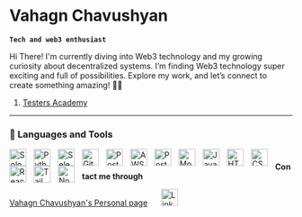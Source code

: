 # Vahagn Chavushyan

**`Tech and web3 enthusiast`**

Hi There! 
I'm currently diving into Web3 technology and my growing curiosity about decentralized systems.  I’m finding Web3 technology super exciting and full of possibilities. 
Explore my work, and let’s connect to create something amazing! 🚀✨

1. [Testers Academy](https://www.testersacademy.com/)

 <!--  <p align="left">
      <a href="https://github.com/VahagnCh?tab=followers">
         <img alt="followers" title="Follow me on Github" src="https://custom-icon-badges.demolab.com/github/followers/VahagnCh?color=236ad3&labelColor=1155ba&style=for-the-badge&logo=person-add&label=Follow&logoColor=white"/></a>
   </p>
-->
---
### 🧰 Languages and Tools

<img align="left" alt="Solodity" width="30px" style="padding-right:10px;" src="https://cdn.jsdelivr.net/gh/devicons/devicon@latest/icons/solidity/solidity-original.svg" />
<img align="left" alt="Python" width="30px" style="padding-right:10px;" src="https://cdn.jsdelivr.net/gh/devicons/devicon/icons/python/python-plain.svg" />
<img align="left" alt="Selenium" width="30px" style="padding-right:10px;" src="https://cdn.jsdelivr.net/gh/devicons/devicon@latest/icons/selenium/selenium-original.svg" />
<img align="left" alt="Git" width="30px" style="padding-right:10px;" src="https://cdn.jsdelivr.net/gh/devicons/devicon/icons/git/git-original.svg" />
<img align="left" alt="Postman" width="30px" style="padding-right:10px;" src="https://cdn.jsdelivr.net/gh/devicons/devicon@latest/icons/postman/postman-plain.svg" />
<img align="left" alt="AWS" width="30px" style="padding-right:10px;" src="https://cdn.jsdelivr.net/gh/devicons/devicon@latest/icons/amazonwebservices/amazonwebservices-plain-wordmark.svg" />
<img align="left" alt="PostgreSQL" width="30px" style="padding-right:10px;" src="https://cdn.jsdelivr.net/gh/devicons/devicon@latest/icons/postgresql/postgresql-plain.svg" />
<img align="left" alt="Mongodb" width="30px" style="padding-right:10px;" src="https://cdn.jsdelivr.net/gh/devicons/devicon@latest/icons/mongodb/mongodb-plain-wordmark.svg" />
<img align="left" alt="JavaScript" width="30px" style="padding-right:10px;" src="https://cdn.jsdelivr.net/gh/devicons/devicon/icons/javascript/javascript-plain.svg" />
<img align="left" alt="HTML" width="30px" style="padding-right:10px;" src="https://cdn.jsdelivr.net/gh/devicons/devicon/icons/html5/html5-plain.svg" />
<img align="left" alt="CSS" width="30px" style="padding-right:10px;" src="https://cdn.jsdelivr.net/gh/devicons/devicon/icons/css3/css3-plain.svg" />
<img align="left" alt="React" width="30px" style="padding-right:10px;" src="https://cdn.jsdelivr.net/gh/devicons/devicon/icons/react/react-original.svg" />
<img align="left" alt="Tailwind" width="30px" style="padding-right:10px;" src="https://cdn.jsdelivr.net/gh/devicons/devicon@latest/icons/tailwindcss/tailwindcss-original.svg" />
<img align="left" alt="NodeJS" width="30px" style="padding-right:10px;" src="https://cdn.jsdelivr.net/gh/devicons/devicon/icons/nodejs/nodejs-original.svg" />

#
#

**Contact me through**  

[Vahagn Chavushyan's Personal page](https://vahagnchavushyan.com/)
<a href="https://www.linkedin.com/in/vahagnc/" target="_blank">
  <img src="https://upload.wikimedia.org/wikipedia/commons/c/ca/LinkedIn_logo_initials.png" alt="LinkedIn Logo" width="30" style="margin-left: 20px;" />
</a>

<!--  ### 📊 Stats

![VahagnCh's GitHub stats](https://github-readme-stats.vercel.app/api?username=VahagnCh&show_icons=true&theme=gruvbox) -->

